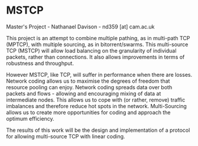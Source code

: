 # MSTCP
Master's Project - Nathanael Davison - nd359 [at] cam.ac.uk

This project is an attempt to combine multiple pathing, as in multi-path TCP (MPTCP), with multiple sourcing, as in bitorrent/swarms. This multi-source TCP (MSTCP) will allow load balancing on the granularity of individual packets, rather than connections. It also allows improvements in terms of robustness and throughput.

However MSTCP, like TCP, will suffer in performance when there are losses. Network coding allows us to maximise the degrees of freedom that resource pooling can enjoy. Network coding spreads data over both packets and flows - allowing and encouraging mixing of data at intermediate nodes. This allows us to cope with (or rather, remove) traffic imbalances and therefore reduce hot spots in the network. Multi-Sourcing allows us to create more opportunities for coding and approach the optimum efficiency.

The results of this work will be the design and implementation of a protocol for allowing multi-source TCP with linear coding.